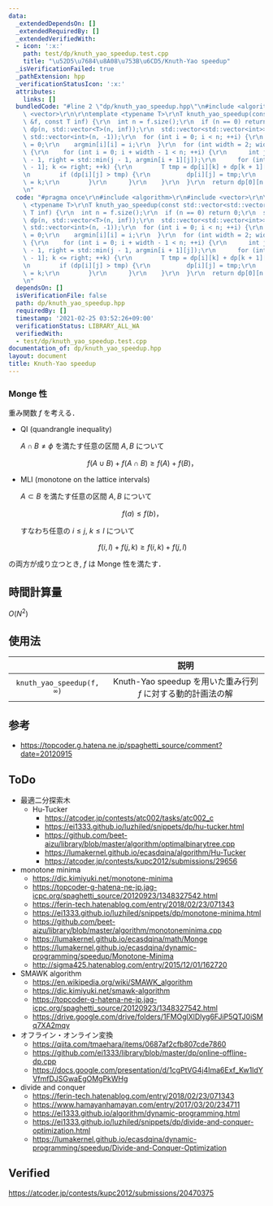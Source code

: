 ```yaml
---
data:
  _extendedDependsOn: []
  _extendedRequiredBy: []
  _extendedVerifiedWith:
  - icon: ':x:'
    path: test/dp/knuth_yao_speedup.test.cpp
    title: "\u52D5\u7684\u8A08\u753B\u6CD5/Knuth-Yao speedup"
  _isVerificationFailed: true
  _pathExtension: hpp
  _verificationStatusIcon: ':x:'
  attributes:
    links: []
  bundledCode: "#line 2 \"dp/knuth_yao_speedup.hpp\"\n#include <algorithm>\r\n#include\
    \ <vector>\r\n\r\ntemplate <typename T>\r\nT knuth_yao_speedup(const std::vector<std::vector<T>>\
    \ &f, const T inf) {\r\n  int n = f.size();\r\n  if (n == 0) return 0;\r\n  std::vector<std::vector<T>>\
    \ dp(n, std::vector<T>(n, inf));\r\n  std::vector<std::vector<int>> argmin(n,\
    \ std::vector<int>(n, -1));\r\n  for (int i = 0; i < n; ++i) {\r\n    dp[i][i]\
    \ = 0;\r\n    argmin[i][i] = i;\r\n  }\r\n  for (int width = 2; width <= n; ++width)\
    \ {\r\n    for (int i = 0; i + width - 1 < n; ++i) {\r\n      int j = i + width\
    \ - 1, right = std::min(j - 1, argmin[i + 1][j]);\r\n      for (int k = argmin[i][j\
    \ - 1]; k <= right; ++k) {\r\n        T tmp = dp[i][k] + dp[k + 1][j] + f[i][j];\r\
    \n        if (dp[i][j] > tmp) {\r\n          dp[i][j] = tmp;\r\n          argmin[i][j]\
    \ = k;\r\n        }\r\n      }\r\n    }\r\n  }\r\n  return dp[0][n - 1];\r\n}\r\
    \n"
  code: "#pragma once\r\n#include <algorithm>\r\n#include <vector>\r\n\r\ntemplate\
    \ <typename T>\r\nT knuth_yao_speedup(const std::vector<std::vector<T>> &f, const\
    \ T inf) {\r\n  int n = f.size();\r\n  if (n == 0) return 0;\r\n  std::vector<std::vector<T>>\
    \ dp(n, std::vector<T>(n, inf));\r\n  std::vector<std::vector<int>> argmin(n,\
    \ std::vector<int>(n, -1));\r\n  for (int i = 0; i < n; ++i) {\r\n    dp[i][i]\
    \ = 0;\r\n    argmin[i][i] = i;\r\n  }\r\n  for (int width = 2; width <= n; ++width)\
    \ {\r\n    for (int i = 0; i + width - 1 < n; ++i) {\r\n      int j = i + width\
    \ - 1, right = std::min(j - 1, argmin[i + 1][j]);\r\n      for (int k = argmin[i][j\
    \ - 1]; k <= right; ++k) {\r\n        T tmp = dp[i][k] + dp[k + 1][j] + f[i][j];\r\
    \n        if (dp[i][j] > tmp) {\r\n          dp[i][j] = tmp;\r\n          argmin[i][j]\
    \ = k;\r\n        }\r\n      }\r\n    }\r\n  }\r\n  return dp[0][n - 1];\r\n}\r\
    \n"
  dependsOn: []
  isVerificationFile: false
  path: dp/knuth_yao_speedup.hpp
  requiredBy: []
  timestamp: '2021-02-25 03:52:26+09:00'
  verificationStatus: LIBRARY_ALL_WA
  verifiedWith:
  - test/dp/knuth_yao_speedup.test.cpp
documentation_of: dp/knuth_yao_speedup.hpp
layout: document
title: Knuth-Yao speedup
---
```



### Monge 性

重み関数 $f$ を考える．

- QI (quandrangle inequality)

  $A \cap B \neq \phi$ を満たす任意の区間 $A, B$ について

  $$f(A \cup B) + f(A \cap B) \geq f(A) + f(B) \text{，}$$

- MLI (monotone on the lattice intervals)

  $A \subset B$ を満たす任意の区間 $A, B$ について

  $$f(a) \leq f(b) \text{，}$$

  すなわち任意の $i \leq j,\ k \leq l$ について

  $$f(i, l) + f(j, k) \geq f(i, k) + f(j, l)$$

の両方が成り立つとき, $f$ は Monge 性を満たす．


## 時間計算量

$O(N^2)$


## 使用法

||説明|
|:--:|:--:|
|`knuth_yao_speedup(f, ∞)`|Knuth-Yao speedup を用いた重み行列 $f$ に対する動的計画法の解|


## 参考

- https://topcoder.g.hatena.ne.jp/spaghetti_source/comment?date=20120915


## ToDo

- 最適二分探索木
  - Hu-Tucker
    - https://atcoder.jp/contests/atc002/tasks/atc002_c
    - https://ei1333.github.io/luzhiled/snippets/dp/hu-tucker.html
    - https://github.com/beet-aizu/library/blob/master/algorithm/optimalbinarytree.cpp
    - https://lumakernel.github.io/ecasdqina/algorithm/Hu-Tucker
    -  https://atcoder.jp/contests/kupc2012/submissions/29656
- monotone minima
  - https://dic.kimiyuki.net/monotone-minima
  - https://topcoder-g-hatena-ne-jp.jag-icpc.org/spaghetti_source/20120923/1348327542.html
  - https://ferin-tech.hatenablog.com/entry/2018/02/23/071343
  - https://ei1333.github.io/luzhiled/snippets/dp/monotone-minima.html
  - https://github.com/beet-aizu/library/blob/master/algorithm/monotoneminima.cpp
  - https://lumakernel.github.io/ecasdqina/math/Monge
  - https://lumakernel.github.io/ecasdqina/dynamic-programming/speedup/Monotone-Minima
  - http://sigma425.hatenablog.com/entry/2015/12/01/162720
- SMAWK algorithm
  - https://en.wikipedia.org/wiki/SMAWK_algorithm
  - https://dic.kimiyuki.net/smawk-algorithm
  - https://topcoder-g-hatena-ne-jp.jag-icpc.org/spaghetti_source/20120923/1348327542.html
  - https://drive.google.com/drive/folders/1FMOglXlDlyg6FJiP5QTJ0iSMq7XA2mqy
- オフライン・オンライン変換
  - https://qiita.com/tmaehara/items/0687af2cfb807cde7860
  - https://github.com/ei1333/library/blob/master/dp/online-offline-dp.cpp
  - https://docs.google.com/presentation/d/1cgPtVG4j4Ima6Exf_Kw1IdYVfmfDJSGwaEgOMgPkWHg
- divide and conquer
  - https://ferin-tech.hatenablog.com/entry/2018/02/23/071343
  - https://www.hamayanhamayan.com/entry/2017/03/20/234711
  - https://ei1333.github.io/algorithm/dynamic-programming.html
  - https://ei1333.github.io/luzhiled/snippets/dp/divide-and-conquer-optimization.html
  - https://lumakernel.github.io/ecasdqina/dynamic-programming/speedup/Divide-and-Conquer-Optimization


## Verified

https://atcoder.jp/contests/kupc2012/submissions/20470375
